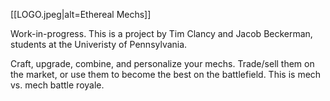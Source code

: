 [[LOGO.jpeg|alt=Ethereal Mechs]]

Work-in-progress. This is a project by Tim Clancy and Jacob Beckerman, students at the Univeristy of Pennsylvania.

Craft, upgrade, combine, and personalize your mechs. Trade/sell them on the market, or use them to become the best on the battlefield. This is mech vs. mech battle royale. 
